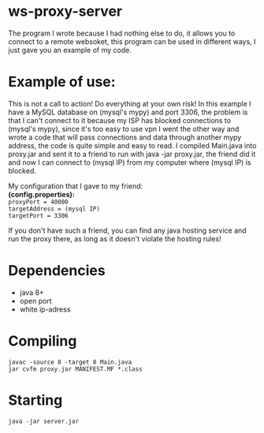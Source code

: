 # ws-proxy-server
The program I wrote because I had nothing else to do, it allows you to connect to a remote websoket, this program can be used in different ways, I just gave you an example of my code. 

# Example of use:
This is not a call to action! Do everything at your own risk! In this example I have a MySQL database on (mysql's mypy) and port 3306, the problem is that I can't connect to it because my ISP has blocked connections to (mysql's mypy), since it's too easy to use vpn I went the other way and wrote a code that will pass connections and data through another mypy address, the code is quite simple and easy to read. I compiled Main.java into proxy.jar and sent it to a friend to run with java -jar proxy.jar, the friend did it and now I can connect to (mysql IP) from my computer where (mysql IP) is blocked.

My configuration that I gave to my friend:
<br>
**(config.properties):**
<br>
`proxyPort = 40000`
<br>
`targetAddress = (mysql IP)`
<br>
`targetPort = 3306`

If you don't have such a friend, you can find any java hosting service and run the proxy there, as long as it doesn't violate the hosting rules!

# Dependencies
- java 8+
- open port
- white ip-adress

# Сompiling
`javac -source 8 -target 8 Main.java`
<br>
`jar cvfm proxy.jar MANIFEST.MF *.class`

# Starting
`java -jar server.jar`
